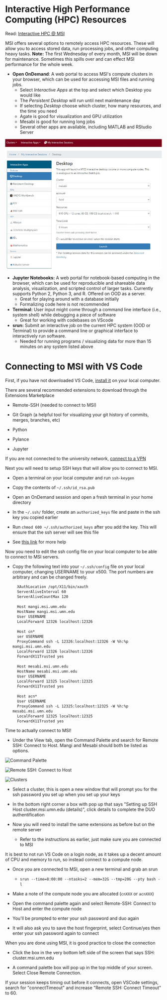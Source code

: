 # Interactive High Performance Computing (HPC) Resources 

Read: [Interactive HPC @ MSI](https://www.msi.umn.edu/content/interactive-hpc)


MSI offers several options to remotely access HPC resources. These will allow you to access stored data, run processing jobs, and other computing heavy tasks. **Note:** The first Wednesday of every month, MSI will be down for maintenance. Sometimes this spills over and can effect MSI performance for the whole week. 

* **Open OnDemand**: A web portal to access MSI's compute clusters in your browser, which can be used for accessing MSI files and running jobs.
    * Select *Interactive Apps* at the top and select which Desktop you would like
    * The *Persistent Desktop* will run until next maintenance day 
    * If selecting *Desktop* choose which cluster, how many resources, and the time you need 
    * Agate is good for visualization and GPU utilization
    * Mesabi is good for running long jobs 
    * Several other apps are available, including MATLAB and RStudio Server

![Open OnDemand Window](img/ood_example.jpeg)

* **Jupyter Notebooks:** A web portal for notebook-based computing in the browser, which can be used for reproducible and shareable data analysis, visualization, and scripted control of larger tasks. Currently supports Python 2, Python 3, and R. Offered on OOD as a server.
    * Great for playing around with a database initially
    * Formalizing code here is not recommended
* **Terminal:** User input might come through a command line interface (i.e., system shell) while debugging a piece of software 
    * Great for working with codebases on VScode
* **srun:**  Submit an interactive job on the current HPC system (OOD or Terminal) to provide a command line or graphical interface to interactively run software.
    * Needed for running programs / visualizing data for more than 15 minutes on any system listed above

# Connecting to MSI with VS Code

First, if you have not downloaded VS Code, [install it](https://code.visualstudio.com/download) on your local computer. 

There are several recommended extensions to download through the Extensions Marketplace

- Remote-SSH (needed to connect to MSI)

- Git Graph (a helpful tool for visualizing your git history of commits, merges, branches, etc)

- Python

- Pylance

- Jupyter

If you are not connected to the university network, [connect to a VPN](https://it.umn.edu/services-technologies/virtual-private-network-vpn)

Next you will need to setup SSH keys that will allow you to connect to MSI.

- Open a terminal on your local computer and run `ssh-keygen`

- Copy the contents of `~/.ssh/id_rsa.pub` 

- Open an OnDemand session and open a fresh terminal in your home directory

- In the `~/.ssh/` folder, create an `authorized_keys` file and paste in the ssh key you copied earlier

- Run `chmod 600 ~/.ssh/authorized_keys` after you add the key. This will ensure that the ssh server will see this file

- See [this link](https://www.msi.umn.edu/support/faq/how-do-i-setup-ssh-keys) for more help

Now you need to edit the ssh config file on your local computer to be able to connect to MSI servers.

- Copy the following text into your `~/.ssh/config` file on your local computer, changing USERNAME to your x500. The port numbers are arbitrary and can be changed freely. 

        XAuthLocation /opt/X11/bin/xauth
        ServerAliveInterval 60
        ServerAliveCountMax 120

        Host mangi.msi.umn.edu
        HostName mangi.msi.umn.edu
        User USERNAME
        LocalForward 12326 localhost:12326

        Host cn*
        ser USERNAME
        ProxyCommand ssh -L 12326:localhost:12326 -W %h:%p mangi.msi.umn.edu
        LocalForward 12326 localhost:12326
        ForwardX11Trusted yes

        Host mesabi.msi.umn.edu
        HostName mesabi.msi.umn.edu
        User USERNAME
        LocalForward 12325 localhost:12325
        ForwardX11Trusted yes

        Host acn*
        User USERNAME
        ProxyCommand ssh -L 12325:localhost:12325 -W %h:%p mesabi.msi.umn.edu
        LocalForward 12325 localhost:12325
        ForwardX11Trusted yes

Time to actually connect to MSI!

 - Under the View tab, open the Command Palette and search for Remote SSH: Connect to Host. Mangi and Mesabi should both be listed as options.

 ![Command Palette](command_palette.png)

 ![Remote SSH: Connect to Host](remote_ssh.png)

 ![Clusters](msi_clusters.png)

 - Select a cluster, this is open a new window that will prompt you for the ssh password you set up when you set up your keys

 - In the bottom right corner a box with pop up that says "Setting up SSH Host cluster.msi.umn.edu (details)", click details to complete the DUO authentification 

 - Now you will need to install the same extensions as before but on the remote server  
    
    - Refer to the instructions as earlier, just make sure you are connected to MSI

It is best to not run VS Code on a login node, as it takes up a decent amount of CPU and memory to run, so instead connect to a compute node.

- Once you are connected to MSI, open a new terminal and grab an srun

    - `srun --time=8:00:00 --ntasks=2 --mem=32G --tmp=20G --pty bash -l`

- Make a note of the compute node you are allocated (`cnXXX` or `acnXXX`)

- Open the command palette again and select Remote-SSH: Connect to Host and enter the compute node 

- You'll be prompted to enter your ssh password and duo again

- It will also ask you to save the host fingerprint, select Continue/yes then enter your ssh password again to connect

When you are done using MSI, it is good practice to close the connection

- Click the box in the very bottom left side of the screen that says SSH: cluster.msi.umn.edu

- A command palette box will pop up in the top middle of your screen. Select Close Remote Connection.

If your session keeps timing out before it connects, open VSCode settings, search for "connectTimeout" and increase "Remote SSH: Connect Timeout" to 60.